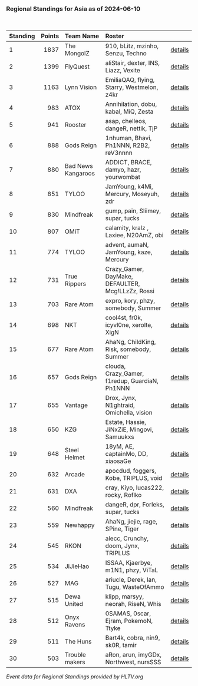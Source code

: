 ### Regional Standings for Asia as of 2024-06-10<br />
<br />

| Standing | Points | Team Name          | Roster                                            |                                                                                         |
| :- | -: | :- | :- | :- |
| 1        |   1837 | The MongolZ        | 910, bLitz, mzinho, Senzu, Techno                 | [details](details/0006--the_mongolz--910-blitz-mzinho-senzu-techno.md)                  |
| 2        |   1399 | FlyQuest           | aliStair, dexter, INS, Liazz, Vexite              | [details](details/0022--flyquest--alistair-dexter-ins-liazz-vexite.md)                  |
| 3        |   1163 | Lynn Vision        | EmiliaQAQ, flying, Starry, Westmelon, z4kr        | [details](details/0041--lynn_vision--emiliaqaq-flying-starry-westmelon-z4kr.md)         |
| 4        |    983 | ATOX               | Annihilation, dobu, kabal, MiQ, Zesta             | [details](details/0073--atox--annihilation-dobu-kabal-miq-zesta.md)                     |
| 5        |    941 | Rooster            | asap, chelleos, dangeR, nettik, TjP               | [details](details/0080--rooster--asap-chelleos-danger-nettik-tjp.md)                    |
| 6        |    888 | Gods Reign         | 1nhuman, Bhavi, Ph1NNN, R2B2, reV3nnnn            | [details](details/0091--gods_reign--1nhuman-bhavi-ph1nnn-r2b2-rev3nnnn.md)              |
| 7        |    880 | Bad News Kangaroos | ADDICT, BRACE, damyo, hazr, yourwombat            | [details](details/0092--bad_news_kangaroos--addict-brace-damyo-hazr-yourwombat.md)      |
| 8        |    851 | TYLOO              | JamYoung, k4Mi, Mercury, Moseyuh, zdr             | [details](details/0100--tyloo--jamyoung-k4mi-mercury-moseyuh-zdr.md)                    |
| 9        |    830 | Mindfreak          | gump, pain, Sliimey, supar, tucks                 | [details](details/0106--mindfreak--gump-pain-sliimey-supar-tucks.md)                    |
| 10       |    807 | OMiT               | calamity, kralz , Laxiee, N20AmZ, obi             | [details](details/0112--omit--calamity-kralz_-laxiee-n20amz-obi.md)                     |
| 11       |    774 | TYLOO              | advent, aumaN, JamYoung, kaze, Mercury            | [details](details/0124--tyloo--advent-auman-jamyoung-kaze-mercury.md)                   |
| 12       |    731 | True Rippers       | Crazy_Gamer, DayMake, DEFAULTER, Mcg!LLzZz, Rossi | [details](details/0141--true_rippers--crazy_gamer-daymake-defaulter-mcg_llzzz-rossi.md) |
| 13       |    703 | Rare Atom          | expro, kory, phzy, somebody, Summer               | [details](details/0149--rare_atom--expro-kory-phzy-somebody-summer.md)                  |
| 14       |    698 | NKT                | cool4st, fr0k, icyvl0ne, xerolte, XigN            | [details](details/0152--nkt--cool4st-fr0k-icyvl0ne-xerolte-xign.md)                     |
| 15       |    677 | Rare Atom          | AhaNg, ChildKing, Risk, somebody, Summer          | [details](details/0162--rare_atom--ahang-childking-risk-somebody-summer.md)             |
| 16       |    657 | Gods Reign         | clouda, Crazy_Gamer, f1redup, GuardiaN, Ph1NNN    | [details](details/0169--gods_reign--clouda-crazy_gamer-f1redup-guardian-ph1nnn.md)      |
| 17       |    655 | Vantage            | Drox, Jynx, N1ghtraid, Omichella, vision          | [details](details/0170--vantage--drox-jynx-n1ghtraid-omichella-vision_.md)              |
| 18       |    650 | KZG                | Estate, Hassie, JiNxZiE, Mingovi, Samuukxs        | [details](details/0171--kzg--estate-hassie-jinxzie-mingovi-samuukxs.md)                 |
| 19       |    648 | Steel Helmet       | 18yM, AE, captainMo, DD, xiaosaGe                 | [details](details/0172--steel_helmet--18ym-ae-captainmo-dd-xiaosage.md)                 |
| 20       |    632 | Arcade             | apocdud, foggers, Kobe, TRIPLUS, void             | [details](details/0173--arcade--apocdud-foggers-kobe-triplus-void.md)                   |
| 21       |    631 | DXA                | cray, Kiyo, lucas222, rocky, Roflko               | [details](details/0174--dxa--cray-kiyo-lucas222-rocky-roflko.md)                        |
| 22       |    560 | Mindfreak          | dangeR, dpr, Forleks, supar, tucks                | [details](details/0187--mindfreak--danger-dpr-forleks-supar-tucks.md)                   |
| 23       |    559 | Newhappy           | AhaNg, jiejie, rage, SPine, Tiger                 | [details](details/0188--newhappy--ahang-jiejie-rage-spine-tiger.md)                     |
| 24       |    545 | RKON               | alecc, Crunchy, doom, Jynx, TRIPLUS               | [details](details/0191--rkon--alecc-crunchy-doom-jynx-triplus.md)                       |
| 25       |    534 | JiJieHao           | ISSAA, Kjaerbye, m1N1, phzy, ViTaL                | [details](details/0196--jijiehao--issaa-kjaerbye-m1n1-phzy-vital.md)                    |
| 26       |    527 | MAG                | ariucle, Derek, lan, Tugu, WasteOfAmmo            | [details](details/0197--mag--ariucle-derek-lan-tugu-wasteofammo.md)                     |
| 27       |    515 | Dewa United        | klipp, marsyy, neorah, RiseN, Whis                | [details](details/0201--dewa_united--klipp-marsyy-neorah-risen-whis.md)                 |
| 28       |    512 | Onyx Ravens        | 0SAMAS, 0scar, Ejram, PokemoN, Ttyke              | [details](details/0202--onyx_ravens--0samas-0scar-ejram-pokemon-ttyke.md)               |
| 29       |    511 | The Huns           | Bart4k, cobra, nin9, sk0R, tamir                  | [details](details/0203--the_huns--bart4k-cobra-nin9-sk0r-tamir.md)                      |
| 30       |    503 | Trouble makers     | aRon, arun, imyGDx, Northwest, nursSSS            | [details](details/0205--trouble_makers--aron-arun-imygdx-northwest-nurssss.md)          |


_Event data for Regional Standings provided by HLTV.org_<br />
